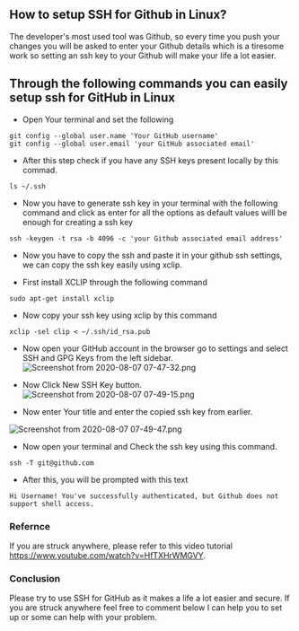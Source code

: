 ## How to setup SSH for Github in Linux?


The developer's most used tool was Github, so every time you push your changes you will be asked to enter your Github details which is a tiresome work so setting an ssh key to your Github will make your life a lot easier.  
## Through the following commands you can easily setup ssh for GitHub in Linux 

* Open Your terminal and set the following 
```
git config --global user.name 'Your GitHub username'
git config --global user.email 'your GitHub associated email'
``` 

* After this step check if you have any SSH keys present locally by this commad.
```
ls ~/.ssh
``` 

* Now you have to generate ssh key in your terminal with the following command and click as enter for all the options as default values willl be enough for creating a ssh key
```
ssh -keygen -t rsa -b 4096 -c 'your Github associated email address'
```

* Now you have to copy the ssh and paste it in your github ssh settings, we can copy the ssh key easily using xclip.

* First install XCLIP through the following command
```
sudo apt-get install xclip
```

* Now copy your ssh key using xclip by this command
```
xclip -sel clip < ~/.ssh/id_rsa.pub
```

* Now open your GitHub account in the browser go to settings and select SSH and GPG Keys from the left sidebar.
![Screenshot from 2020-08-07 07-47-32.png](https://cdn.hashnode.com/res/hashnode/image/upload/v1596766675006/zuH9s3hjb.png)

* Now Click New SSH Key button.
![Screenshot from 2020-08-07 07-49-15.png](https://cdn.hashnode.com/res/hashnode/image/upload/v1596768728320/ttHDQE0U1.png)

* Now enter Your title and enter the copied ssh key from earlier. 

![Screenshot from 2020-08-07 07-49-47.png](https://cdn.hashnode.com/res/hashnode/image/upload/v1596766804138/cu6uDDZyr.png)

* Now open your terminal and Check the ssh key using this command.
```
ssh -T git@github.com
```
* After this, you will be prompted with this text 
```
Hi Username! You've successfully authenticated, but Github does not support shell access. 
```

### Refernce 

If you are struck anywhere, please refer to this video tutorial https://www.youtube.com/watch?v=HfTXHrWMGVY.

### Conclusion 

Please try to use SSH for GitHub as it makes a life a lot easier and secure. If you are struck anywhere feel free to comment below I can help you to set up or some can help with your problem.


















